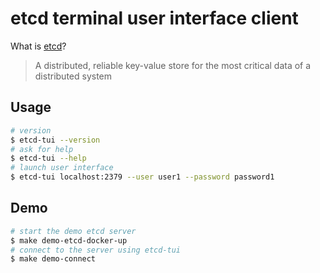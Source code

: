 # etcd terminal user interface client

What is [etcd](https://etcd.io/)?
> A distributed, reliable key-value store for the most critical data of a distributed system

## Usage

```bash
# version
$ etcd-tui --version
# ask for help
$ etcd-tui --help
# launch user interface
$ etcd-tui localhost:2379 --user user1 --password password1
```

## Demo

```bash
# start the demo etcd server
$ make demo-etcd-docker-up
# connect to the server using etcd-tui
$ make demo-connect
```
